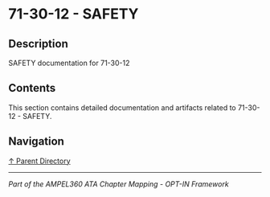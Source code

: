 # 71-30-12 - SAFETY

## Description

SAFETY documentation for 71-30-12

## Contents

This section contains detailed documentation and artifacts related to 71-30-12 - SAFETY.

## Navigation

[↑ Parent Directory](../README.md)

---

*Part of the AMPEL360 ATA Chapter Mapping - OPT-IN Framework*
